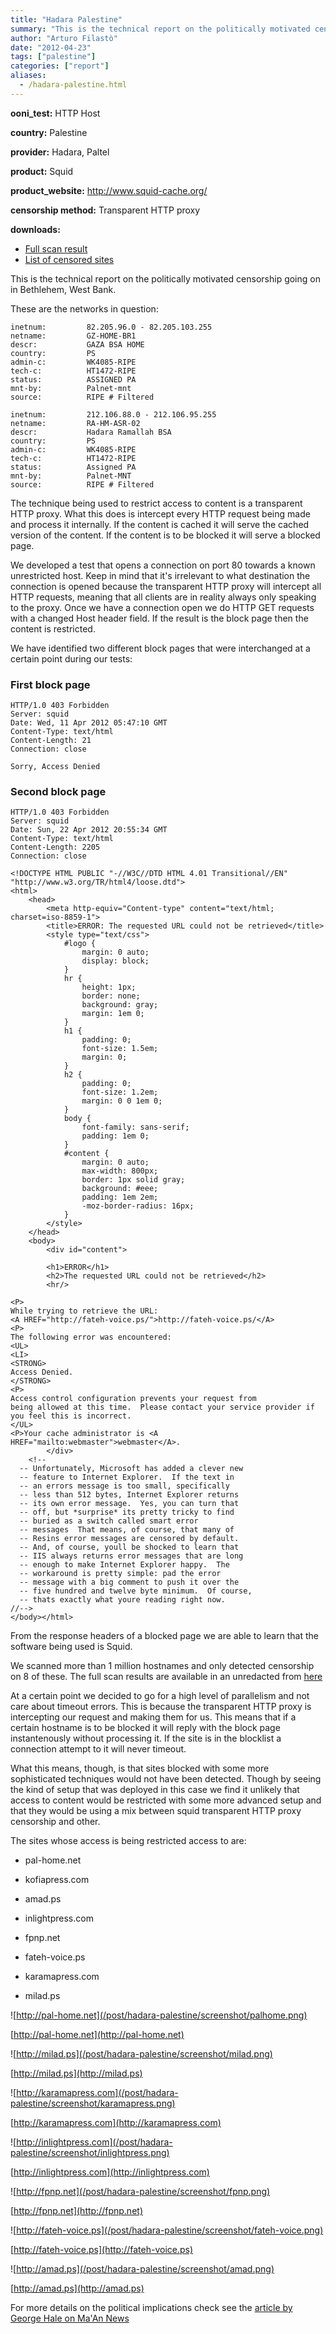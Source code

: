 ```yaml
---
title: "Hadara Palestine"
summary: "This is the technical report on the politically motivated censorship going on in Bethlehem, West Bank"
author: "Arturo Filastò"
date: "2012-04-23"
tags: ["palestine"]
categories: ["report"]
aliases:
  - /hadara-palestine.html
---
```


**ooni_test:** HTTP Host

**country:** Palestine

**provider:** Hadara, Paltel

**product:** Squid

**product_website:** http://www.squid-cache.org/

**censorship method:** Transparent HTTP proxy

**downloads:**

* [Full scan result](/post/hadara-palestine/hadara_palestine.yamlooni.tar.gz)
* [List of censored sites](/post/hadara-palestine/censored-sites.txt)

This is the technical report on the politically motivated censorship going on
in Bethlehem, West Bank.

These are the networks in question:

    inetnum:         82.205.96.0 - 82.205.103.255
    netname:         GZ-HOME-BR1
    descr:           GAZA BSA HOME
    country:         PS
    admin-c:         WK4085-RIPE
    tech-c:          HT1472-RIPE
    status:          ASSIGNED PA
    mnt-by:          Palnet-mnt
    source:          RIPE # Filtered

    inetnum:         212.106.88.0 - 212.106.95.255
    netname:         RA-HM-ASR-02
    descr:           Hadara Ramallah BSA
    country:         PS
    admin-c:         WK4085-RIPE
    tech-c:          HT1472-RIPE
    status:          Assigned PA
    mnt-by:          Palnet-MNT
    source:          RIPE # Filtered

The technique being used to restrict access to content is a transparent HTTP
proxy. What this does is intercept every HTTP request being made and process it
internally. If the content is cached it will serve the cached version of the
content. If the content is to be blocked it will serve a blocked page.

We developed a test that opens a connection on port 80 towards a known
unrestricted host. Keep in mind that it's irrelevant to what destination the
connection is opened because the transparent HTTP proxy will intercept all HTTP
requests, meaning that all clients are in reality always only speaking to the proxy.
Once we have a connection open we do HTTP GET requests with a changed Host header field.
If the result is the block page then the content is restricted.

We have identified two different block pages that were interchanged at a
certain point during our tests:

### First block page

    HTTP/1.0 403 Forbidden
    Server: squid
    Date: Wed, 11 Apr 2012 05:47:10 GMT
    Content-Type: text/html
    Content-Length: 21
    Connection: close

    Sorry, Access Denied

### Second block page

    HTTP/1.0 403 Forbidden
    Server: squid
    Date: Sun, 22 Apr 2012 20:55:34 GMT
    Content-Type: text/html
    Content-Length: 2205
    Connection: close

    <!DOCTYPE HTML PUBLIC "-//W3C//DTD HTML 4.01 Transitional//EN" "http://www.w3.org/TR/html4/loose.dtd">
    <html>
        <head>
            <meta http-equiv="Content-type" content="text/html; charset=iso-8859-1">
            <title>ERROR: The requested URL could not be retrieved</title>
            <style type="text/css">
                #logo {
                    margin: 0 auto;
                    display: block;
                }
                hr {
                    height: 1px;
                    border: none;
                    background: gray;
                    margin: 1em 0;
                }
                h1 {
                    padding: 0;
                    font-size: 1.5em;
                    margin: 0;
                }
                h2 {
                    padding: 0;
                    font-size: 1.2em;
                    margin: 0 0 1em 0;
                }
                body {
                    font-family: sans-serif;
                    padding: 1em 0;
                }
                #content {
                    margin: 0 auto;
                    max-width: 800px;
                    border: 1px solid gray;
                    background: #eee;
                    padding: 1em 2em;
                    -moz-border-radius: 16px;
                }
            </style>
        </head>
        <body>
            <div id="content">

            <h1>ERROR</h1>
            <h2>The requested URL could not be retrieved</h2>
            <hr/>

    <P>
    While trying to retrieve the URL:
    <A HREF="http://fateh-voice.ps/">http://fateh-voice.ps/</A>
    <P>
    The following error was encountered:
    <UL>
    <LI>
    <STRONG>
    Access Denied.
    </STRONG>
    <P>
    Access control configuration prevents your request from
    being allowed at this time.  Please contact your service provider if
    you feel this is incorrect.
    </UL>
    <P>Your cache administrator is <A HREF="mailto:webmaster">webmaster</A>.
            </div>
        <!--
      -- Unfortunately, Microsoft has added a clever new
      -- feature to Internet Explorer.  If the text in
      -- an errors message is too small, specifically
      -- less than 512 bytes, Internet Explorer returns
      -- its own error message.  Yes, you can turn that
      -- off, but *surprise* its pretty tricky to find
      -- buried as a switch called smart error
      -- messages  That means, of course, that many of
      -- Resins error messages are censored by default.
      -- And, of course, youll be shocked to learn that
      -- IIS always returns error messages that are long
      -- enough to make Internet Explorer happy.  The
      -- workaround is pretty simple: pad the error
      -- message with a big comment to push it over the
      -- five hundred and twelve byte minimum.  Of course,
      -- thats exactly what youre reading right now.
    //-->
    </body></html>

From the response headers of a blocked page we are able to learn that the
software being used is Squid.

We scanned more than 1 million hostnames and only detected censorship on 8 of
these.
The full scan results are available in an unredacted from [here](/post/hadara-palestine/hadara_palestine.yamlooni.tar.gz)

At a certain point we decided to go for a high level of parallelism and not
care about timeout errors. This is because the transparent HTTP proxy is
intercepting our request and making them for us. This means that if a
certain hostname is to be blocked it will reply with the block page
instantenously without processing it. If the site is in the blocklist a
connection attempt to it will never timeout.

What this means, though, is that sites blocked with some more sophisticated
techniques would not have been detected. Though by seeing the kind of setup
that was deployed in this case we find it unlikely that access to content
would be restricted with some more advanced setup and that they would be
using a mix between squid transparent HTTP proxy censorship and other.

The sites whose access is being restricted access to are:

* pal-home.net

* kofiapress.com

* amad.ps

* inlightpress.com

* fpnp.net

* fateh-voice.ps

* karamapress.com

* milad.ps


![http://pal-home.net](/post/hadara-palestine/screenshot/palhome.png)

[http://pal-home.net](http://pal-home.net)


![http://milad.ps](/post/hadara-palestine/screenshot/milad.png)

[http://milad.ps](http://milad.ps)


![http://karamapress.com](/post/hadara-palestine/screenshot/karamapress.png)

[http://karamapress.com](http://karamapress.com)


![http://inlightpress.com](/post/hadara-palestine/screenshot/inlightpress.png)

[http://inlightpress.com](http://inlightpress.com)


![http://fpnp.net](/post/hadara-palestine/screenshot/fpnp.png)

[http://fpnp.net](http://fpnp.net)


![http://fateh-voice.ps](/post/hadara-palestine/screenshot/fateh-voice.png)

[http://fateh-voice.ps](http://fateh-voice.ps)


![http://amad.ps](/post/hadara-palestine/screenshot/amad.png)

[http://amad.ps](http://amad.ps)

For more details on the political implications check see the [article by George
Hale on Ma'An News](http://www.maannews.net/eng/ViewDetails.aspx?ID=478726)
